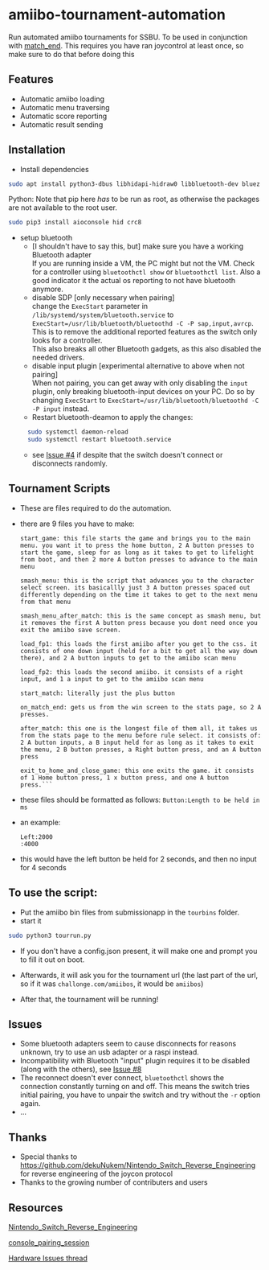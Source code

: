 # amiibo-tournament-automation

Run automated amiibo tournaments for SSBU.
To be used in conjunction with [match_end](https://github.com/jozz024/match_end).
This requires you have ran joycontrol at least once, so make sure to do that before doing this

## Features
- Automatic amiibo loading
- Automatic menu traversing
- Automatic score reporting
- Automatic result sending

## Installation
- Install dependencies  
```bash
sudo apt install python3-dbus libhidapi-hidraw0 libbluetooth-dev bluez
```
  Python:
  Note that pip here _has_ to be run as root, as otherwise the packages are not available to the root user.
```bash
sudo pip3 install aioconsole hid crc8
```

- setup bluetooth
  - [I shouldn't have to say this, but] make sure you have a working Bluetooth adapter\
  If you are running inside a VM, the PC might but not the VM. Check for a controller using `bluetoothctl show` or `bluetoothctl list`. Also a good indicator it the actual os reporting to not have bluetooth anymore.
  - disable SDP [only necessary when pairing]\
  change the `ExecStart` parameter in `/lib/systemd/system/bluetooth.service` to `ExecStart=/usr/lib/bluetooth/bluetoothd -C -P sap,input,avrcp`.\
  This is to remove the additional reported features as the switch only looks for a controller.\
  This also breaks all other Bluetooth gadgets, as this also disabled the needed drivers.
  - disable input plugin [experimental alternative to above when not pairing]\
  When not pairing, you can get away with only disabling the `input` plugin, only breaking bluetooth-input devices on your PC. Do so by changing `ExecStart` to `ExecStart=/usr/lib/bluetooth/bluetoothd -C -P input` instead.
  - Restart bluetooth-deamon to apply the changes:
  ```bash
    sudo systemctl daemon-reload
    sudo systemctl restart bluetooth.service
  ```
  - see [Issue #4](https://github.com/Poohl/joycontrol/issues/4) if despite that the switch doesn't connect or disconnects randomly.


## Tournament Scripts
- These are files required to do the automation.
- there are 9 files you have to make:
  ```
  start_game: this file starts the game and brings you to the main menu. you want it to press the home button, 2 A button presses to start the game, sleep for as long as it takes to get to lifelight from boot, and then 2 more A button presses to advance to the main menu

  smash_menu: this is the script that advances you to the character select screen. its basicallly just 3 A button presses spaced out differently depending on the time it takes to get to the next menu from that menu

  smash_menu_after_match: this is the same concept as smash menu, but it removes the first A button press because you dont need once you exit the amiibo save screen.

  load_fp1: this loads the first amiibo after you get to the css. it consists of one down input (held for a bit to get all the way down there), and 2 A button inputs to get to the amiibo scan menu

  load_fp2: this loads the second amiibo. it consists of a right input, and 1 a input to get to the amiibo scan menu

  start_match: literally just the plus button

  on_match_end: gets us from the win screen to the stats page, so 2 A presses.

  after_match: this one is the longest file of them all, it takes us from the stats page to the menu before rule select. it consists of: 2 A button inputs, a B input held for as long as it takes to exit the menu, 2 B button presses, a Right button press, and an A button press

  exit_to_home_and_close_game: this one exits the game. it consists of 1 Home button press, 1 x button press, and one A button press.```

- these files should be formatted as follows:
  ```Button:Length to be held in ms```

- an example:
  ```
  Left:2000
  :4000
  ```

- this would have the left button be held for 2 seconds, and then no input for 4 seconds

## To use the script:
- Put the amiibo bin files from submissionapp in the `tourbins` folder.
- start it
```bash
sudo python3 tourrun.py
```
- If you don't have a config.json present, it will make one and prompt you to fill it out on boot.

- Afterwards, it will ask you for the tournament url (the last part of the url, so if it was `challonge.com/amiibos`, it would be `amiibos`)

- After that, the tournament will be running!

## Issues
- Some bluetooth adapters seem to cause disconnects for reasons unknown, try to use an usb adapter or a raspi instead.
- Incompatibility with Bluetooth "input" plugin requires it to be disabled (along with the others), see [Issue #8](https://github.com/mart1nro/joycontrol/issues/8)
- The reconnect doesn't ever connect, `bluetoothctl` shows the connection constantly turning on and off. This means the switch tries initial pairing, you have to unpair the switch and try without the `-r` option again.
- ...

## Thanks
- Special thanks to https://github.com/dekuNukem/Nintendo_Switch_Reverse_Engineering for reverse engineering of the joycon protocol
- Thanks to the growing number of contributers and users

## Resources

[Nintendo_Switch_Reverse_Engineering](https://github.com/dekuNukem/Nintendo_Switch_Reverse_Engineering)

[console_pairing_session](https://github.com/timmeh87/switchnotes/blob/master/console_pairing_session)

[Hardware Issues thread](https://github.com/Poohl/joycontrol/issues/4)
